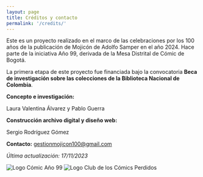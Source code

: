 ```yaml
---
layout: page
title: Créditos y contacto
permalink: '/credits/'
---
```


Este es un proyecto realizado en el marco de las celebraciones por los 100 años de la publicación de Mojicón de Adolfo Samper en el año 2024. Hace parte de la iniciativa Año 99, derivada de la Mesa Distrital de Cómic de Bogotá. 

La primera etapa de este proyecto fue financiada bajo la convocatoria **Beca de investigación sobre las colecciones de la Biblioteca Nacional de Colombia**.

**Concepto e investigación:**

Laura Valentina Álvarez y Pablo Guerra

**Construcción archivo digital y diseño web:**

Sergio Rodríguez Gómez

**Contacto:**
gestionmojicon100@gmail.com

*Última actualización: 17/11/2023*

<div class="side-by-side">
  <img src="{{ '/img/LogoA99.png' | absolute_url }}" alt="Logo Cómic Año 99"/>
  <img src="{{ '/img/LogoComicsPerdidos.png' | absolute_url }}" alt="Logo Club de los Cómics Perdidos"/>
</div>
